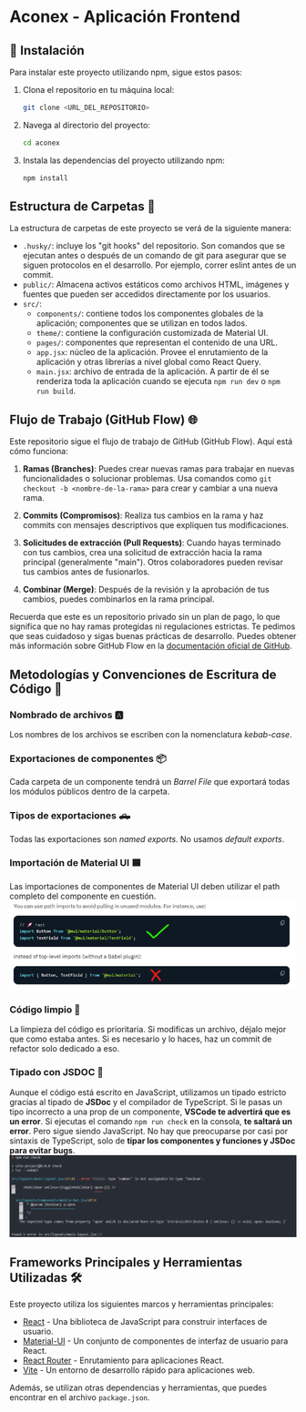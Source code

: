 # Aconex - Aplicación Frontend

## 🚀 Instalación

Para instalar este proyecto utilizando npm, sigue estos pasos:

1. Clona el repositorio en tu máquina local:
   ```bash
   git clone <URL_DEL_REPOSITORIO>
   ```
2. Navega al directorio del proyecto:

   ```bash
   cd aconex
   ```

3. Instala las dependencias del proyecto utilizando npm:
   ```bash
   npm install
   ```

## Estructura de Carpetas 📁

La estructura de carpetas de este proyecto se verá de la siguiente manera:

- `.husky/`: incluye los "git hooks" del repositorio. Son comandos que se ejecutan antes o después de un comando de git para asegurar que se siguen protocolos en el desarrollo. Por ejemplo, correr eslint antes de un commit.
- `public/`: Almacena activos estáticos como archivos HTML, imágenes y fuentes que pueden ser accedidos directamente por los usuarios.
- `src/`:
  - `components/`: contiene todos los componentes globales de la aplicación; componentes que se utilizan en todos lados.
  - `theme/`: contiene la configuración customizada de Material UI.
  - `pages/`: componentes que representan el contenido de una URL.
  - `app.jsx`: núcleo de la aplicación. Provee el enrutamiento de la aplicación y otras librerías a nivel global como React Query.
  - `main.jsx`: archivo de entrada de la aplicación. A partir de él se renderiza toda la aplicación cuando se ejecuta `npm run dev` o `npm run build`.

## Flujo de Trabajo (GitHub Flow) 🌐

Este repositorio sigue el flujo de trabajo de GitHub (GitHub Flow). Aquí está cómo funciona:

1. **Ramas (Branches)**: Puedes crear nuevas ramas para trabajar en nuevas funcionalidades o solucionar problemas. Usa comandos como `git checkout -b <nombre-de-la-rama>` para crear y cambiar a una nueva rama.

2. **Commits (Compromisos)**: Realiza tus cambios en la rama y haz commits con mensajes descriptivos que expliquen tus modificaciones.

3. **Solicitudes de extracción (Pull Requests)**: Cuando hayas terminado con tus cambios, crea una solicitud de extracción hacia la rama principal (generalmente "main"). Otros colaboradores pueden revisar tus cambios antes de fusionarlos.

4. **Combinar (Merge)**: Después de la revisión y la aprobación de tus cambios, puedes combinarlos en la rama principal.

Recuerda que este es un repositorio privado sin un plan de pago, lo que significa que no hay ramas protegidas ni regulaciones estrictas. Te pedimos que seas cuidadoso y sigas buenas prácticas de desarrollo. Puedes obtener más información sobre GitHub Flow en la [documentación oficial de GitHub](https://docs.github.com/es/github/collaborating-with-issues-and-pull-requests/github-flow).

## Metodologías y Convenciones de Escritura de Código 📐

### Nombrado de archivos 🅰️

Los nombres de los archivos se escriben con la nomenclatura _kebab-case_.

### Exportaciones de componentes 📦

Cada carpeta de un componente tendrá un _Barrel File_ que exportará todas los módulos públicos dentro de la carpeta.

### Tipos de exportaciones 🛻

Todas las exportaciones son _named exports_. No usamos _default exports_.

### Importación de Material UI 🟦

Las importaciones de componentes de Material UI deben utilizar el path completo del componente en cuestión.
![Ejemplo](/public/readme/ejemplo-import-mui.png)

### Código limpio 🧹

La limpieza del código es prioritaria. Si modificas un archivo, déjalo mejor que como estaba antes. Si es necesario y lo haces, haz un commit de refactor solo dedicado a eso.

### Tipado con JSDOC 🚓

Aunque el código está escrito en JavaScript, utilizamos un tipado estricto gracias al tipado de **JSDoc** y el compilador de TypeScript. Si le pasas un tipo incorrecto a una prop de un componente, **VSCode te advertirá que es un error**. Si ejecutas el comando `npm run check` en la consola, **te saltará un error**. Pero sigue siendo JavaScript. No hay que preocuparse por casi por sintaxis de TypeScript, solo de **tipar los componentes y funciones y JSDoc para evitar bugs**.
![Ejemplo](/public/readme/ejemplo-jsdoc-type-error.png)

## Frameworks Principales y Herramientas Utilizadas 🛠️

Este proyecto utiliza los siguientes marcos y herramientas principales:

- [React](https://reactjs.org/) - Una biblioteca de JavaScript para construir interfaces de usuario.
- [Material-UI](https://mui.com/) - Un conjunto de componentes de interfaz de usuario para React.
- [React Router](https://reactrouter.com/) - Enrutamiento para aplicaciones React.
- [Vite](https://vitejs.dev/) - Un entorno de desarrollo rápido para aplicaciones web.

Además, se utilizan otras dependencias y herramientas, que puedes encontrar en el archivo `package.json`.
